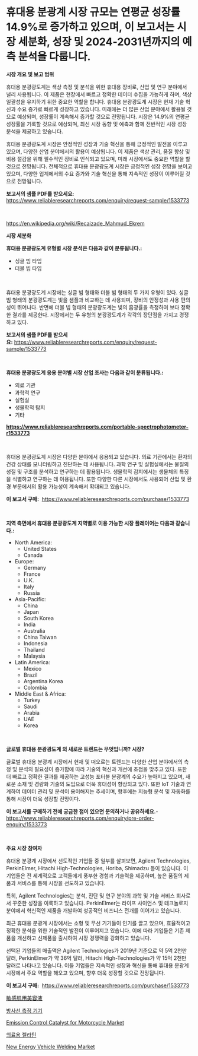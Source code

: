 <p><h1>휴대용 분광계 시장 규모는 연평균 성장률 14.9%로 증가하고 있으며, 이 보고서는 시장 세분화, 성장 및 2024-2031년까지의 예측 분석을 다룹니다.</h1></p><p><strong>시장 개요 및 보고 범위</strong></p>
<p><p>휴대용 분광광도계는 색상 측정 및 분석을 위한 휴대용 장비로, 산업 및 연구 분야에서 널리 사용됩니다. 이 제품은 현장에서 빠르고 정확한 데이터 수집을 가능하게 하며, 색상 일괄성을 유지하기 위한 중요한 역할을 합니다. 휴대용 분광광도계 시장은 현재 기술 혁신과 수요 증가로 빠르게 성장하고 있습니다. 미래에는 더 많은 산업 분야에서 활용될 것으로 예상되며, 성장률이 계속해서 증가할 것으로 전망됩니다. 시장은 14.9%의 연평균 성장률을 기록할 것으로 예상되며, 최신 시장 동향 및 예측과 함께 전반적인 시장 성장 분석을 제공하고 있습니다.</p><p>휴대용 분광광도계 시장은 안정적인 성장과 기술 혁신을 통해 긍정적인 발전을 이루고 있으며, 다양한 산업 분야에서의 활용이 예상됩니다. 이 제품은 색상 관리, 품질 향상 및 비용 절감을 위해 필수적인 장비로 인식되고 있으며, 미래 시장에서도 중요한 역할을 할 것으로 전망됩니다. 전체적으로 휴대용 분광광도계 시장은 긍정적인 성장 전망을 보이고 있으며, 다양한 업계에서의 수요 증가와 기술 혁신을 통해 지속적인 성장이 이루어질 것으로 전망됩니다.</p></p>
<p><strong>보고서의 샘플 PDF를 받으세요:</strong> <a href="https://www.reliableresearchreports.com/enquiry/request-sample/1533773">https://www.reliableresearchreports.com/enquiry/request-sample/1533773</a></p>
<p>&nbsp;</p>
<p><a href="https://en.wikipedia.org/wiki/Recaizade_Mahmud_Ekrem">https://en.wikipedia.org/wiki/Recaizade_Mahmud_Ekrem</a></p>
<p><strong>시장 세분화</strong></p>
<p><strong>휴대용 분광광도계 유형별 시장 분석은 다음과 같이 분류됩니다.:</strong></p>
<p><ul><li>싱글 빔 타입</li><li>더블 빔 타입</li></ul></p>
<p>&nbsp;</p>
<p><p>휴대용 분광광도계 시장에는 싱글 빔 형태와 더블 빔 형태의 두 가지 유형이 있다. 싱글 빔 형태의 분광광도계는 빛을 샘플과 비교하는 데 사용되며, 장비의 안정성과 사용 편의성이 뛰어나다. 반면에 더블 빔 형태의 분광광도계는 빛의 흡광률을 측정하여 보다 정확한 결과를 제공한다. 시장에서는 두 유형의 분광광도계가 각각의 장단점을 가지고 경쟁하고 있다.</p></p>
<p><strong>보고서의 샘플 PDF를 받으세요:</strong>&nbsp;<a href="https://www.reliableresearchreports.com/enquiry/request-sample/1533773">https://www.reliableresearchreports.com/enquiry/request-sample/1533773</a></p>
<p>&nbsp;</p>
<p><strong> 휴대용 분광광도계 응용 분야별 시장 산업 조사는 다음과 같이 분류됩니다.:</strong></p>
<p><ul><li>의료 기관</li><li>과학적 연구</li><li>실험실</li><li>생물학적 탐지</li><li>기타</li></ul></p>
<p><strong><a href="https://www.reliableresearchreports.com/portable-spectrophotometer-r1533773">https://www.reliableresearchreports.com/portable-spectrophotometer-r1533773</a></strong></p>
<p>&nbsp;</p>
<p><p>휴대용 분광광도계 시장은 다양한 분야에서 응용되고 있습니다. 의료 기관에서는 환자의 건강 상태를 모니터링하고 진단하는 데 사용됩니다. 과학 연구 및 실험실에서는 물질의 성질 및 구조를 분석하고 연구하는 데 활용됩니다. 생물학적 감지에서는 생물체의 특징을 식별하고 연구하는 데 이용됩니다. 또한 다양한 다른 시장에서도 사용되어 산업 및 환경 부문에서의 활용 가능성이 계속해서 확대되고 있습니다.</p></p>
<p><strong>이 보고서 구매:</strong>&nbsp; <a href="https://www.reliableresearchreports.com/purchase/1533773">https://www.reliableresearchreports.com/purchase/1533773</a></p>
<p>&nbsp;</p>
<p><strong>지역 측면에서 휴대용 분광광도계 지역별로 이용 가능한 시장 플레이어는 다음과 같습니다.:</strong></p>
<p><ul>
    <li>
        North America:
        <ul>
            <li>United States</li>
            <li>Canada</li>
        </ul>
    </li>
    <li>
        Europe:
        <ul>
            <li>Germany</li>
            <li>France</li>
            <li>U.K.</li>
            <li>Italy</li>
            <li>Russia</li>
        </ul>
    </li>
    <li>
        Asia-Pacific:
        <ul>
            <li>China</li>
            <li>Japan</li>
            <li>South Korea</li>
            <li>India</li>
            <li>Australia</li>
            <li>China Taiwan</li>
            <li>Indonesia</li>
            <li>Thailand</li>
            <li>Malaysia</li>
        </ul>
    </li>
    <li>
        Latin America:
        <ul>
            <li>Mexico</li>
            <li>Brazil</li>
            <li>Argentina Korea</li>
            <li>Colombia</li>
        </ul>
    </li>
    <li>
        Middle East & Africa:
        <ul>
            <li>Turkey</li>
            <li>Saudi</li>
            <li>Arabia</li>
            <li>UAE</li>
            <li>Korea</li>
        </ul>
    </li>
    </ul></p>
<p>&nbsp;</p>
<p><strong>글로벌 휴대용 분광광도계 의 새로운 트렌드는 무엇입니까? 시장?</strong></p>
<p><p>글로벌 휴대용 분광계 시장에서 현재 및 떠오르는 트렌드는 다양한 산업 분야에서의 측정 및 분석의 필요성이 증가함에 따라 기술의 혁신과 개선에 초점을 맞추고 있다. 또한 더 빠르고 정확한 결과를 제공하는 고성능 포터블 분광계의 수요가 높아지고 있으며, 새로운 소재 및 경량화 기술의 도입으로 더욱 휴대성이 향상되고 있다. 또한 IoT 기술과 연계하여 데이터 관리 및 분석이 용이해지는 추세이며, 향후에는 지능형 분석 및 자동화를 통해 시장이 더욱 성장할 전망이다.</p></p>
<p><strong>이 보고서를 구매하기 전에 궁금한 점이 있으면 문의하거나 공유하세요.</strong>- <a href="https://www.reliableresearchreports.com/enquiry/pre-order-enquiry/1533773">https://www.reliableresearchreports.com/enquiry/pre-order-enquiry/1533773</a></p>
<p>&nbsp;</p>
<p><strong>주요 시장 참여자</strong></p>
<p><p>휴대용 분광계 시장에서 선도적인 기업들 중 일부를 살펴보면, Agilent Technologies, PerkinElmer, Hitachi High-Technologies, Horiba, Shimadzu 등이 있습니다. 이 기업들은 전 세계적으로 고객들에게 풍부한 경험과 기술력을 제공하며, 높은 품질의 제품과 서비스를 통해 시장을 선도하고 있습니다. </p><p>특히, Agilent Technologies는 분석, 진단 및 연구 분야의 과학 및 기술 서비스 회사로서 꾸준한 성장을 이룩하고 있습니다. PerkinElmer는 라이프 사이언스 및 테크놀로지 분야에서 혁신적인 제품을 개발하여 성공적인 비즈니스 전개를 이어가고 있습니다. </p><p>최근 휴대용 분광계 시장에서는 소형 및 무선 기기들이 인기를 끌고 있으며, 효율적이고 정확한 분석을 위한 기술적인 발전이 이루어지고 있습니다. 이에 따라 기업들은 기존 제품을 개선하고 신제품을 출시하여 시장 경쟁력을 강화하고 있습니다. </p><p>선택된 기업들의 매출액은 Agilent Technologies가 2019년 기준으로 약 5억 2천만 달러, PerkinElmer가 약 36억 달러, Hitachi High-Technologies가 약 15억 2천만 달러로 나타나고 있습니다. 이들 기업들은 지속적인 성장과 혁신을 통해 휴대용 분광계 시장에서 주요 역할을 해오고 있으며, 향후 더욱 성장할 것으로 전망됩니다.</p></p>
<p><strong>이 보고서 구매:</strong>&nbsp;&nbsp;<a href="https://www.reliableresearchreports.com/purchase/1533773">https://www.reliableresearchreports.com/purchase/1533773</a></p>
<p><p><a href="https://github.com/TerrellConn/Market-Research-Report-List-2/blob/main/531218611867.md">敏感肌用美容液</a></p><p><a href="https://github.com/shampaakter36/Market-Research-Report-List-1/blob/main/146365617673.md">방사선 측정 기기</a></p><p><a href="https://github.com/JordyBecker/Market-Research-Report-List-1/blob/main/emission-control-catalyst-for-motorcycle-market.md">Emission Control Catalyst for Motorcycle Market</a></p><p><a href="https://github.com/LuckeyCorbin/Market-Research-Report-List-1/blob/main/593472317674.md">의료용 젤라틴</a></p><p><a href="https://github.com/sydneyHley85/Market-Research-Report-List-1/blob/main/new-energy-vehicle-welding-market.md">New Energy Vehicle Welding Market</a></p></p>